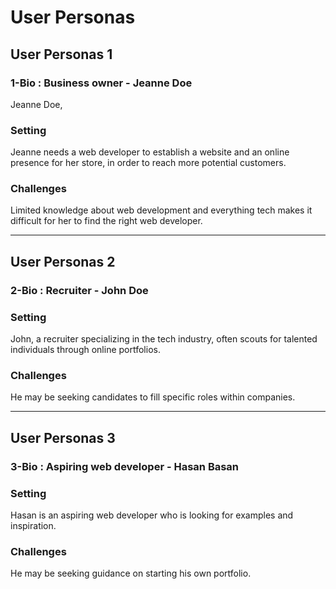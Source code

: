 # User Personas

## User Personas 1

### 1-Bio : Business owner - Jeanne Doe

Jeanne Doe,

### Setting

Jeanne needs a web developer to establish a website and an online presence for
her store, in order to reach more potential customers.

### Challenges

Limited knowledge about web development and everything tech makes it difficult
for her to find the right web developer.

---

## User Personas 2

### 2-Bio : Recruiter - John Doe

### Setting

John, a recruiter specializing in the tech industry, often scouts for talented
individuals through online portfolios.

### Challenges

He may be seeking candidates to fill specific roles within companies.

---

## User Personas 3

### 3-Bio : Aspiring web developer - Hasan Basan

### Setting

Hasan is an aspiring web developer who is looking for examples and inspiration.

### Challenges

He may be seeking guidance on starting his own portfolio.
